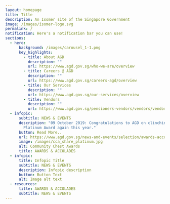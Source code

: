 ```yaml
---
layout: homepage
title: Title
description: An Isomer site of the Singapore Government
image: /images/isomer-logo.svg
permalink: /
notification: Here's a notification bar you can use!
sections:
  - hero:
      background: /images/carousel_1-1.png
      key_highlights:
        - title: About AGD
          description: ""
          url: https://www.agd.gov.sg/who-we-are/overview
        - title: Careers @ AGD
          description: ""
          url: https://www.agd.gov.sg/careers-agd/overview
        - title: Our Services
          description: ""
          url: https://www.agd.gov.sg/our-services/overview
        - title: Vendors
          description: ""
          url: https://www.agd.gov.sg/pensioners-vendors/vendors/vendors@gov
  - infopic:
      subtitle: NEWS & EVENTS
      description: "09 October 2019: Congratulations to AGD on clinching the SHARE
        Platinum Award again this year."
      button: Read More..
      url: https://www.agd.gov.sg/news-and-events/selection/awards-accolades--2019--community-chest-awards-2019
      image: /images/cca_share_platinum.jpg
      alt: Community Chest Awards
      title: AWARDS & ACCOLADES
  - infopic:
      title: Infopic Title
      subtitle: NEWS & EVENTS
      description: Infopic description
      button: Button Text
      alt: Image alt text
  - resources:
      title: AWARDS & ACCOLADES
      subtitle: NEWS & EVENTS
---
```

